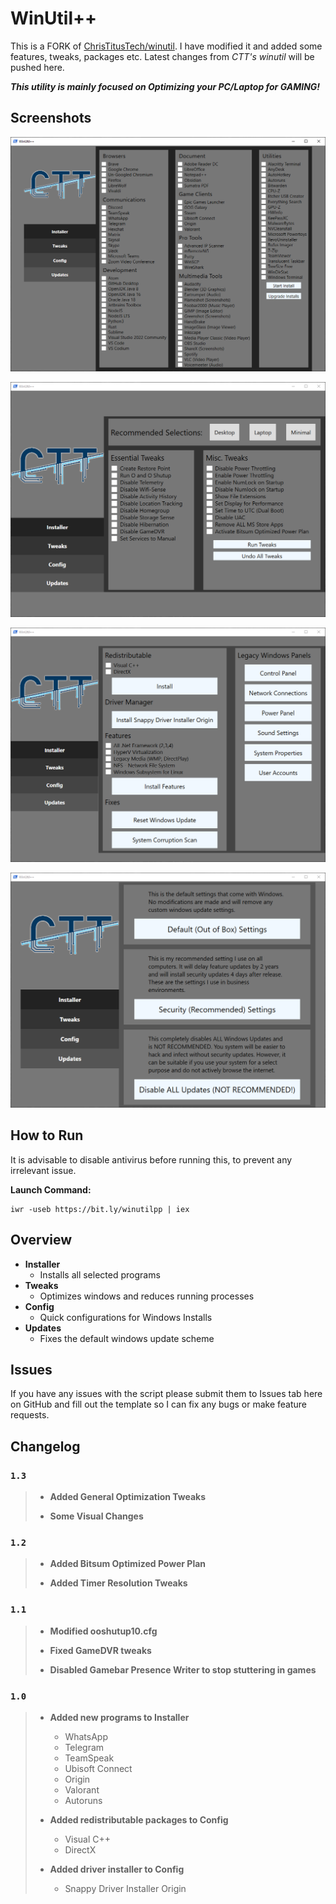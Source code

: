 # WinUtil++

This is a FORK of [ChrisTitusTech/winutil](https://github.com/ChrisTitusTech/winutil). I have modified it and added some features, tweaks, packages etc. Latest changes from *CTT's winutil* will be pushed here.

***This utility is mainly focused on Optimizing your PC/Laptop for GAMING!***

## Screenshots

![screen-install](screenshots/screen-install.png)

![screen-install](screenshots/screen-tweaks.png)

![screen-install](screenshots/screen-config.png)

![screen-install](screenshots/screen-updates.png)


## How to Run

It is advisable to disable antivirus before running this, to prevent any irrelevant issue.

**Launch Command:**

```
iwr -useb https://bit.ly/winutilpp | iex
```

## Overview

- **Installer**
  - Installs all selected programs
- **Tweaks**
  - Optimizes windows and reduces running processes
- **Config**
  - Quick configurations for Windows Installs
- **Updates**
  - Fixes the default windows update scheme

## Issues

If you have any issues with the script please submit them to Issues tab here on GitHub and fill out the template so I can fix any bugs or make feature requests.

## Changelog

### `1.3`

> - **Added General Optimization Tweaks**
>
> - **Some Visual Changes**

### `1.2`

> - **Added Bitsum Optimized Power Plan**
>
> - **Added Timer Resolution Tweaks**

### `1.1`

> - **Modified ooshutup10.cfg**
> 
> - **Fixed GameDVR tweaks**
> 
> - **Disabled Gamebar Presence Writer to stop stuttering in games**

### `1.0`

> - **Added new programs to Installer**
>   - WhatsApp
>   - Telegram
>   - TeamSpeak
>   - Ubisoft Connect
>   - Origin
>   - Valorant
>   - Autoruns
>   
> - **Added redistributable packages to Config**
>   - Visual C++
>   - DirectX
>   
> - **Added driver installer to Config**
>   - Snappy Driver Installer Origin

